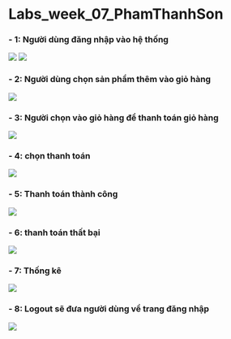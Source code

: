 # Labs_week_07_PhamThanhSon
<h3>- 1: Người dùng đăng nhập vào hệ thống</h3>
 <img src="https://github.com/sonpham28052002/Labs_week_07_PhamThanhSon/assets/84237256/09f1e524-29dc-410c-b828-67896d89a945">
 <img src="https://github.com/sonpham28052002/Labs_week_07_PhamThanhSon/assets/84237256/8049e6b3-1f29-4ac1-970e-172a293bb086">
<h3>- 2: Người dùng chọn sản phẩm thêm vào giỏ hàng</h3>
 <img src="https://github.com/sonpham28052002/Labs_week_07_PhamThanhSon/assets/84237256/dcbfce72-560c-459e-94b1-9dd57e70fe0e">
<h3>- 3: Người chọn vào giỏ hàng để thanh toán giỏ hàng</h3>
   <img src="https://github.com/sonpham28052002/Labs_week_07_PhamThanhSon/assets/84237256/eb7a5a23-c849-4bf1-980b-64f749da78bd">
<h3>- 4: chọn thanh toán</h3>
 <img src="https://github.com/sonpham28052002/Labs_week_07_PhamThanhSon/assets/84237256/b46d29b0-3702-4021-8e1e-ae522758d09b">
<h3>- 5: Thanh toán thành công</h3>
 <img src="https://github.com/sonpham28052002/Labs_week_07_PhamThanhSon/assets/84237256/27794195-8351-4976-bed6-724fb4dbed9a">
<h3>- 6: thanh toán thất bại</h3>
 <img src="https://github.com/sonpham28052002/Labs_week_07_PhamThanhSon/assets/84237256/51be5179-3c4f-455a-93b9-7fdfaa7cb76e">
<h3>- 7: Thống kê</h3>
 <img src="https://github.com/sonpham28052002/Labs_week_07_PhamThanhSon/assets/84237256/bcb2defa-334c-448a-a2e9-9424ff7fd714">
<h3>- 8: Logout sẽ đưa người dùng về trang đăng nhập</h3>
 <img src="https://github.com/sonpham28052002/Labs_week_07_PhamThanhSon/assets/84237256/7ff36369-a880-4a27-a48e-bc616c2ba4d5">
